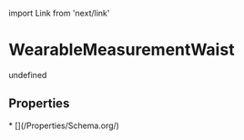 import Link from 'next/link'
# WearableMeasurementWaist

undefined

## Properties

<Grid>
* [](/Properties/Schema.org/)

</Grid>

